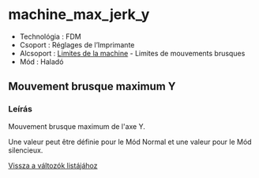 # machine\_max\_jerk\_y

* Technológia : FDM
* Csoport : Réglages de l’Imprimante
* Alcsoport : [Limites de la machine](../../beallitasok/printer_settings.md#limites-de-la-machine) - Limites de mouvements brusques
* Mód : Haladó

## Mouvement brusque maximum Y

### Leírás

Mouvement brusque maximum de l'axe Y.

Une valeur peut être définie pour le Mód Normal et une valeur pour le Mód silencieux.

[Vissza a változók listájához](/)

